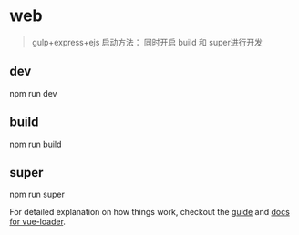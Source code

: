 # web

> gulp+express+ejs 
>  启动方法： 同时开启 build 和 super进行开发


##  dev
npm run dev

## build
npm run build

## super
npm run super

For detailed explanation on how things work, checkout the [guide](http://vuejs-templates.github.io/webpack/) and [docs for vue-loader](http://vuejs.github.io/vue-loader).
